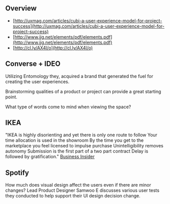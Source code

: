 ## Overview

* [http://uxmag.com/articles/cubi-a-user-experience-model-for-project-success](http://uxmag.com/articles/cubi-a-user-experience-model-for-project-success)
* [http://www.jjg.net/elements/pdf/elements.pdf](http://www.jjg.net/elements/pdf/elements.pdf)
* [http://cl.ly/AX4l/o](http://cl.ly/AX4l/o)

## Converse + IDEO 
Utilizing Entomology they, acquired a brand that generated the fuel for creating the user experiences.

Brainstorming qualities of a product or project can provide a great starting point. 

What type of words come to mind when viewing the space?  

## IKEA 
"IKEA is highly disorienting and yet there is only one route to follow
Your time allocation is used in the showroom
By the time you get to the marketplace you feel licensed to impulse purchase
Unintelligibility removes autonomy
Submission is the first part of a two part contract
Delay is followed by gratification." [Business Insider](http://www.businessinsider.com/this-heat-map-reveals-the-secret-to-ikeas-store-design-2014-1)
		
## Spotify		
How much does visual design affect the users even if there are minor changes? Lead Product Designer Samwoo E discusses various user tests they conducted to help support their UI design decision change. 